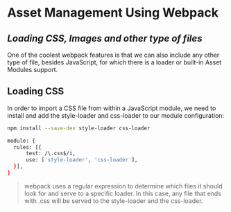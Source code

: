 # Asset Management Using Webpack
## _Loading CSS, Images and other type of files_

One of the coolest webpack features is that we can also include any other type of file, besides JavaScript, for which there is a loader or built-in Asset Modules support.

## Loading CSS
In order to import a CSS file from within a JavaScript module, we need to install and add the style-loader and css-loader to our module configuration:

```sh
npm install --save-dev style-loader css-loader
```

```sh
module: {
  rules: [{
      test: /\.css$/i,
      use: ['style-loader', 'css-loader'],
  }],
}
```

> webpack uses a regular expression to determine which files it should look for and serve to a specific loader. In this case, any file that ends with .css will be served to the style-loader and the css-loader.

